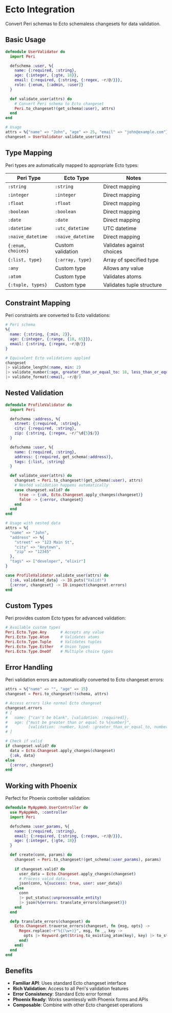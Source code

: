 # Ecto Integration

Convert Peri schemas to Ecto schemaless changesets for data validation.

## Basic Usage

```elixir
defmodule UserValidator do
  import Peri

  defschema :user, %{
    name: {:required, :string},
    age: {:integer, {:gte, 18}},
    email: {:required, {:string, {:regex, ~r/@/}}},
    role: {:enum, [:admin, :user]}
  }

  def validate_user(attrs) do
    # Convert Peri schema to Ecto changeset
    Peri.to_changeset!(get_schema(:user), attrs)
  end
end

# Usage
attrs = %{"name" => "John", "age" => 25, "email" => "john@example.com"}
changeset = UserValidator.validate_user(attrs)
```

## Type Mapping

Peri types are automatically mapped to appropriate Ecto types:

| Peri Type | Ecto Type | Notes |
|-----------|-----------|--------|
| `:string` | `:string` | Direct mapping |
| `:integer` | `:integer` | Direct mapping |
| `:float` | `:float` | Direct mapping |
| `:boolean` | `:boolean` | Direct mapping |
| `:date` | `:date` | Direct mapping |
| `:datetime` | `:utc_datetime` | UTC datetime |
| `:naive_datetime` | `:naive_datetime` | Direct mapping |
| `{:enum, choices}` | Custom validation | Validates against choices |
| `{:list, type}` | `{:array, type}` | Array of specified type |
| `:any` | Custom type | Allows any value |
| `:atom` | Custom type | Validates atoms |
| `{:tuple, types}` | Custom type | Validates tuple structure |

## Constraint Mapping

Peri constraints are converted to Ecto validations:

```elixir
# Peri schema
%{
  name: {:string, {:min, 2}},
  age: {:integer, {:range, {18, 65}}},
  email: {:string, {:regex, ~r/@/}}
}

# Equivalent Ecto validations applied
changeset
|> validate_length(:name, min: 2)
|> validate_number(:age, greater_than_or_equal_to: 18, less_than_or_equal_to: 65)
|> validate_format(:email, ~r/@/)
```

## Nested Validation

```elixir
defmodule ProfileValidator do
  import Peri

  defschema :address, %{
    street: {:required, :string},
    city: {:required, :string},
    zip: {:string, {:regex, ~r/^\d{5}$/}}
  }

  defschema :user, %{
    name: {:required, :string},
    address: {:required, get_schema(:address)},
    tags: {:list, :string}
  }

  def validate_user(attrs) do
    changeset = Peri.to_changeset!(get_schema(:user), attrs)
    # Nested validation happens automatically
    case changeset.valid? do
      true -> {:ok, Ecto.Changeset.apply_changes(changeset)}
      false -> {:error, changeset}
    end
  end
end

# Usage with nested data
attrs = %{
  "name" => "John",
  "address" => %{
    "street" => "123 Main St",
    "city" => "Anytown",
    "zip" => "12345"
  },
  "tags" => ["developer", "elixir"]
}

case ProfileValidator.validate_user(attrs) do
  {:ok, validated_data} -> IO.puts("Valid!")
  {:error, changeset} -> IO.inspect(changeset.errors)
end
```

## Custom Types

Peri provides custom Ecto types for advanced validation:

```elixir
# Available custom types
Peri.Ecto.Type.Any      # Accepts any value
Peri.Ecto.Type.Atom     # Validates atoms
Peri.Ecto.Type.Tuple    # Validates tuples
Peri.Ecto.Type.Either   # Union types
Peri.Ecto.Type.OneOf    # Multiple choice types
```

## Error Handling

Peri validation errors are automatically converted to Ecto changeset errors:

```elixir
attrs = %{"name" => "", "age" => 15}
changeset = Peri.to_changeset!(schema, attrs)

# Access errors like normal Ecto changeset
changeset.errors
# [
#   name: {"can't be blank", [validation: :required]}, 
#   age: {"must be greater than or equal to %{number}", 
#         [validation: :number, kind: :greater_than_or_equal_to, number: 18]}
# ]

# Check if valid
if changeset.valid? do
  data = Ecto.Changeset.apply_changes(changeset)
  {:ok, data}
else
  {:error, changeset}
end
```

## Working with Phoenix

Perfect for Phoenix controller validation:

```elixir
defmodule MyAppWeb.UserController do
  use MyAppWeb, :controller
  import Peri

  defschema :user_params, %{
    name: {:required, :string},
    email: {:required, {:string, {:regex, ~r/@/}}},
    age: {:integer, {:gte, 18}}
  }

  def create(conn, params) do
    changeset = Peri.to_changeset!(get_schema(:user_params), params)
    
    if changeset.valid? do
      user_data = Ecto.Changeset.apply_changes(changeset)
      # Process valid data...
      json(conn, %{success: true, user: user_data})
    else
      conn
      |> put_status(:unprocessable_entity)
      |> json(%{errors: translate_errors(changeset)})
    end
  end

  defp translate_errors(changeset) do
    Ecto.Changeset.traverse_errors(changeset, fn {msg, opts} ->
      Regex.replace(~r"%{(\w+)}", msg, fn _, key ->
        opts |> Keyword.get(String.to_existing_atom(key), key) |> to_string()
      end)
    end)
  end
end
```

## Benefits

- **Familiar API**: Uses standard Ecto changeset interface
- **Rich Validation**: Access to all Peri's validation features
- **Error Consistency**: Standard Ecto error format
- **Phoenix Ready**: Works seamlessly with Phoenix forms and APIs
- **Composable**: Combine with other Ecto changeset operations